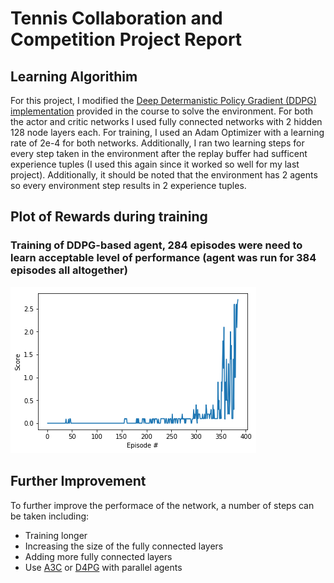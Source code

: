 # Tennis Collaboration and Competition Project Report

## Learning Algorithim

For this project, I modified the [Deep Determanistic Policy Gradient (DDPG) implementation](https://github.com/udacity/deep-reinforcement-learning/blob/master/ddpg-bipedal/ddpg_agent.py) provided in the course to solve the environment. For both the actor and critic networks I used fully connected networks with 2 hidden 128 node layers each.
For training, I used an Adam Optimizer with a learning rate of 2e-4 for both networks. Additionally, I ran two learning steps for every step taken in the environment after the replay buffer had sufficent experience tuples (I used this again since it worked so well for my last project). Additionally, it should be noted that the environment has 2 
agents so every environment step results in 2 experience tuples.

## Plot of Rewards during training

### Training of DDPG-based agent, 284 episodes were need to learn acceptable level of performance (agent was run for 384 episodes all altogether)
![](tennis_scores.png)

## Further Improvement

To further improve the performace of the network, a number of steps can be taken including:
* Training longer
* Increasing the size of the fully connected layers
* Adding more fully connected layers
* Use [A3C](https://arxiv.org/pdf/1602.01783.pdf) or [D4PG](https://openreview.net/pdf?id=SyZipzbCb) with parallel agents
